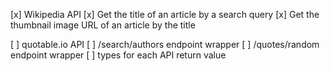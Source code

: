 [x] Wikipedia API
  [x] Get the title of an article by a search query
  [x] Get the thumbnail image URL of an article by the title

[ ] quotable.io API
  [ ] /search/authors endpoint wrapper
  [ ] /quotes/random endpoint wrapper
  [ ] types for each API return value